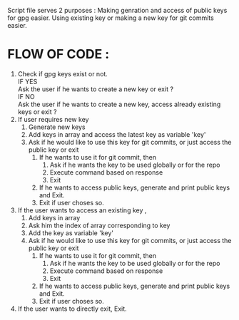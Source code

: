 Script file serves 2 purposes :
    Making genration and access of public keys for gpg easier.
    Using existing key or making a new key for git commits easier.

# FLOW OF CODE :
1. Check if gpg keys exist or not.<br>
    IF YES <br>
        Ask the user if he wants to create a new key or exit ?<br>
    IF NO<br>
        Ask the user if he wants to create a new key, access already existing keys or exit ?
2. If user requires new key
    1. Generate new keys
    2. Add keys in array and access the latest key as variable 'key'
    3. Ask if he would like to use this key for git commits, or just access the public key or exit
        1. If he wants to use it for git commit, then
            1. Ask if he wants the key to be used globally or for the repo
            2. Execute command based on response
            3. Exit
        2. If he wants to access public keys, generate and print public keys and Exit.
        3. Exit if user choses so.
3. If the user wants to access an existing key ,
    1. Add keys in array 
    2. Ask him the index of array corresponding to key
    3. Add the key as variable 'key'
    4. Ask if he would like to use this key for git commits, or just access the public key or exit
        1. If he wants to use it for git commit, then
            1. Ask if he wants the key to be used globally or for the repo
            2. Execute command based on response
            3. Exit
        2. If he wants to access public keys, generate and print public keys and Exit.
        3. Exit if user choses so.
4. If the user wants to directly exit, Exit.